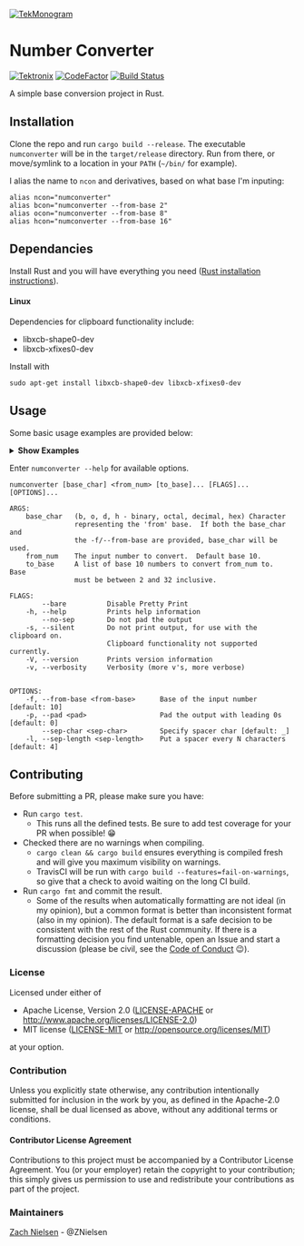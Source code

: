 [![TekMonogram](https://tektronix.github.io/media/tekmonogram.png)](https://github.com/tektronix)

# Number Converter
[![Tektronix](https://tektronix.github.io/media/TEK-opensource_badge.svg)](https://github.com/tektronix)  [![CodeFactor](https://www.codefactor.io/repository/github/tektronix/numconverter/badge)](https://www.codefactor.io/repository/github/tektronix/numconverter) [![Build Status](https://travis-ci.com/tektronix/numconverter.svg?branch=master)](https://travis-ci.com/tektronix/numconverter)

A simple base conversion project in Rust.

## Installation
Clone the repo and run `cargo build --release`.  The executable `numconverter` will be in the `target/release` directory.  Run from there, or move/symlink to a location in your `PATH` (`~/bin/` for example).

I alias the name to `ncon` and derivatives, based on what base I'm inputing:
```
alias ncon="numconverter"
alias bcon="numconverter --from-base 2"
alias ocon="numconverter --from-base 8"
alias hcon="numconverter --from-base 16"
```

## Dependancies
Install Rust and you will have everything you need ([Rust installation instructions](https://www.rust-lang.org/tools/install)).


#### Linux
Dependencies for clipboard functionality include:
- libxcb-shape0-dev
- libxcb-xfixes0-dev

Install with
```
sudo apt-get install libxcb-shape0-dev libxcb-xfixes0-dev
```


## Usage

Some basic usage examples are provided below:
<details><summary><b>Show Examples</b></summary>

Basic decimal conversion
```
$ numconverter 255
Base 02: 1111_1111
Base 08: 377
Base 10: 255
Base 16: FF
```

Specify binary input
```
$ numconverter b 1001
Base 02: 1001
Base 08: 11
Base 10: 9
Base 16: 9
```

Specify hexidecimal input
```
$ numconverter h ab12
Base 02: 1010_1011_0001_0010
Base 08: 12_5422
Base 10: 4_3794
Base 16: AB12
```

Specify output base - binary (base 2) to hexidecimal (base 16)
```
$ numconverter b 1010 16
Base 16: A
```

Specify output bases (non standard)
```
$ numconverter 1234567890 3 5 12 22 32
Base 03: 1001_2001_0011_1220_2200
Base 05: 10_0120_2213_3030
Base 12: 2_A555_5016
Base 22: AJC_3E26
Base 32: 14P_C0MI
```

</details>

Enter `numconverter --help` for available options.

```
numconverter [base_char] <from_num> [to_base]... [FLAGS]... [OPTIONS]...

ARGS:
    base_char   (b, o, d, h - binary, octal, decimal, hex) Character
                representing the 'from' base.  If both the base_char and
                the -f/--from-base are provided, base_char will be used.
    from_num    The input number to convert.  Default base 10.
    to_base     A list of base 10 numbers to convert from_num to.  Base
                must be between 2 and 32 inclusive.

FLAGS:
        --bare          Disable Pretty Print
    -h, --help          Prints help information
        --no-sep        Do not pad the output
    -s, --silent        Do not print output, for use with the clipboard on.
                        Clipboard functionality not supported currently.
    -V, --version       Prints version information
    -v, --verbosity     Verbosity (more v's, more verbose)


OPTIONS:
    -f, --from-base <from-base>      Base of the input number [default: 10]
    -p, --pad <pad>                  Pad the output with leading 0s [default: 0]
        --sep-char <sep-char>        Specify spacer char [default: _]
    -l, --sep-length <sep-length>    Put a spacer every N characters [default: 4]
```


## Contributing
Before submitting a PR, please make sure you have:
* Run `cargo test`.
  * This runs all the defined tests.  Be sure to add test coverage for your PR when possible! 😁
* Checked there are no warnings when compiling.
  * `cargo clean && cargo build` ensures everything is compiled fresh and will give you maximum visibility on warnings.
  * TravisCI will be run with `cargo build --features=fail-on-warnings`, so give that a check to avoid waiting on the long CI build.
* Run `cargo fmt` and commit the result.
  * Some of the results when automatically formatting are not ideal (in my opinion), but a common format is better than inconsistent format (also in my opinion).  The default format is a safe decision to be consistent with the rest of the Rust community.  If there is a formatting decision you find untenable, open an Issue and start a discussion (please be civil, see the [Code of Conduct](CODE_OF_CONDUCT.md) 😉).

### License

Licensed under either of
 * Apache License, Version 2.0 ([LICENSE-APACHE](LICENSE-APACHE) or http://www.apache.org/licenses/LICENSE-2.0)
 * MIT license ([LICENSE-MIT](LICENSE-MIT) or http://opensource.org/licenses/MIT)

at your option.

### Contribution

Unless you explicitly state otherwise, any contribution intentionally submitted
for inclusion in the work by you, as defined in the Apache-2.0 license, shall be dual licensed as above, without any
additional terms or conditions.

#### Contributor License Agreement
Contributions to this project must be accompanied by a Contributor License Agreement. You (or your employer) retain the copyright to your contribution; this simply gives us permission to use and redistribute your contributions as part of the project.

### Maintainers
[Zach Nielsen](https://github.com/ZNielsen) - @ZNielsen
